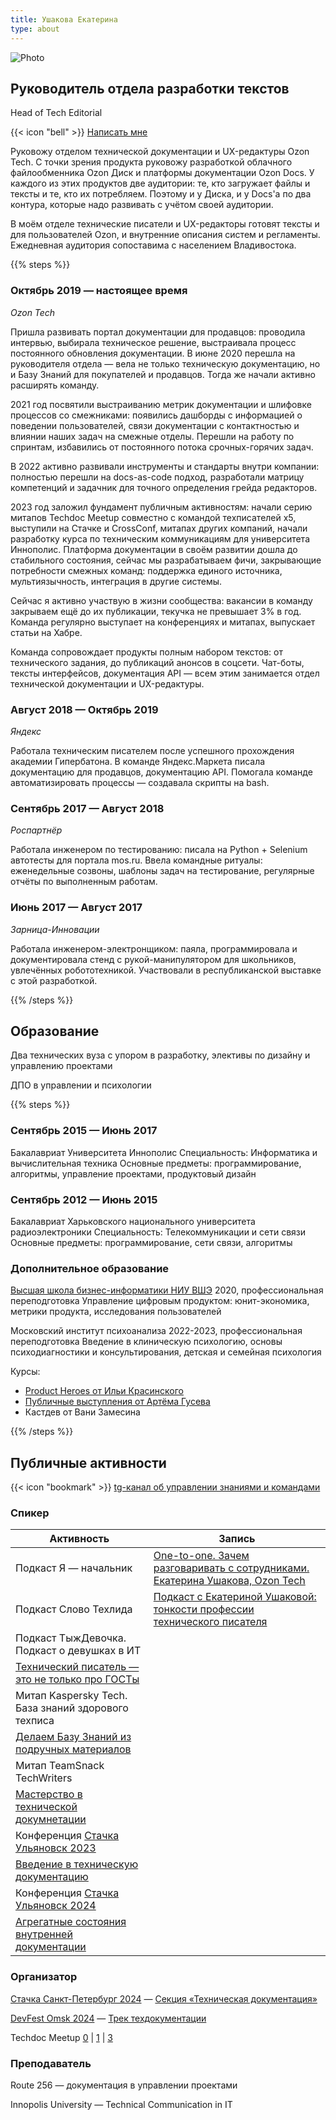 ```yaml
---
title: Ушакова Екатерина
type: about
---
```


![Photo](/img/ushkatia.png)

## Руководитель отдела разработки текстов
Head of Tech Editorial

{{< icon "bell" >}} [Написать мне](https://t.me/ushkatia)

Руковожу отделом технической документации и UX-редактуры Ozon Tech. С точки зрения продукта руковожу разработкой облачного файлообменника Ozon Диск и платформы документации Ozon Docs. У каждого из этих продуктов две аудитории: те, кто загружает файлы и тексты и те, кто их потребляем. Поэтому и у Диска, и у Docs'a по два контура, которые надо развивать с учётом своей аудитории. 

В моём отделе технические писатели и UX-редакторы готовят тексты и для пользователей Ozon, и внутренние описания систем и регламенты. Ежедневная аудитория сопоставима с населением Владивостока.


{{% steps %}}

### Октябрь 2019 — настоящее время
*Ozon Tech*

Пришла развивать портал документации для продавцов: проводила интервью, выбирала техническое решение, выстраивала процесс постоянного обновления документации.
В июне 2020 перешла на руководителя отдела — вела не только техническую документацию, но и Базу Знаний для покупателей и продавцов. Тогда же начали активно расширять команду.

2021 год посвятили выстраиванию метрик документации и шлифовке процессов со смежниками: появились дашборды с информацией о поведении пользователей, связи документации с контактностью и влиянии наших задач на смежные отделы. Перешли на работу по спринтам, избавились от постоянного потока срочных-горячих задач.

В 2022 активно развивали инструменты и стандарты внутри компании: полностью перешли на docs-as-code подход, разработали матрицу компетенций и задачник для точного определения грейда редакторов. 

2023 год заложил фундамент публичным активностям: начали серию митапов Techdoc Meetup совместно с командой техписателей х5, выступили на Стачке и CrossConf, митапах других компаний, начали разработку курса по техническим коммуникациям для университета Иннополис. Платформа документации в своём развитии дошла до стабильного состояния, сейчас мы разрабатываем фичи, закрывающие потребности смежных команд: поддержка единого источника, мультиязычность, интеграция в другие системы.

Сейчас я активно участвую в жизни сообщества: вакансии в команду закрываем ещё до их публикации, текучка не превышает 3% в год. Команда регулярно выступает на конференциях и митапах, выпускает статьи на Хабре. 

Команда сопровождает продукты полным набором текстов: от технического задания, до публикаций анонсов в соцсети. Чат-боты, тексты интерфейсов, документация API  — всем этим занимается отдел технической документации и UX-редактуры. 

### Август 2018 — Октябрь 2019
*Яндекс*

Работала техническим писателем после успешного прохождения академии Гипербатона. В команде Яндекс.Маркета писала документацию для продавцов, документацию API. Помогала команде автоматизировать процессы — создавала скрипты на bash.

### Сентябрь 2017 — Август 2018
*Роспартнёр*

Работала инженером по тестированию: писала на Python + Selenium автотесты для портала mos.ru. Ввела командные ритуалы: еженедельные созвоны, шаблоны задач на тестирование, регулярные отчёты по выполненным работам.

### Июнь 2017 — Август 2017
*Зарница-Инновации*

Работала инженером-электронщиком: паяла, программировала и документировала стенд с рукой-манипулятором для школьников, увлечённых робототехникой. Участвовали в республиканской выставке с этой разработкой. 

{{% /steps %}}

## Образование

Два технических вуза с упором в разработку, элективы по дизайну и управлению проектами

ДПО в управлении и психологии

{{% steps %}}

### Сентябрь 2015 — Июнь 2017
Бакалавриат Университета Иннополис
Специальность: Информатика и вычислительная техника
Основные предметы: программирование, алгоритмы, управление проектами, продуктовый дизайн

### Сентябрь 2012 — Июнь 2015
Бакалавриат Харьковского национального университета радиоэлектроники
Специальность: Телекоммуникации и сети связи
Основные предметы: программирование, сети связи, алгоритмы

### Дополнительное образование

[Высшая школа бизнес-информатики НИУ ВШЭ](https://digitalpm.hsbi.ru/)
2020, профессиональная переподготовка
Управление цифровым продуктом: юнит-экономика, метрики продукта, исследования пользователей

Московский институт психоанализа
2022-2023, профессиональная переподготовка
Введение в клиническую психологию, основы психодиагностики и консультирования, детская и семейная психология

Курсы:
- [Product Heroes от Ильи Красинского](https://heroes.camp/)
- [Публичные выступления от Артёма Гусева](https://glagol.me/)
- Кастдев от Вани Замесина

{{% /steps %}}

## Публичные активности

{{< icon "bookmark" >}} [tg-канал об управлении знаниями и командами](https://t.me/+4s0vAcmepQZmYjdi)

### Спикер

|  Активность  | Запись  |
|--------------|---------|
|  Подкаст Я — начальник | [One-to-one. Зачем разговаривать с сотрудниками. Екатерина Ушакова, Ozon Tech](https://vk.com/video-115026656_456239351)   |
| Подкаст Слово Техлида | [Подкаст с Екатериной Ушаковой: тонкости профессии технического писателя](https://vk.com/video-224033402_456239019) |
| Подкаст ТыжДевочка. Подкаст о девушках в ИТ |
    [Технический писатель — это не только про ГОСТы](https://music.yandex.ru/album/17574609/track/105036662) |
| Митап Kaspersky Tech. База знаний здорового техписа | 
    [Делаем Базу Знаний из подручных материалов](https://www.youtube.com/live/uWU0oPimbDQ?si=LCto4g9skh4tb19L&t=3160) |
| Митап TeamSnack TechWriters |
    [Мастерство в технической докумнетации](https://www.youtube.com/live/KZ1g1EPuixw?si=hmwfb9bsh3NlLs9t&t=5288) |
| Конференция [Стачка Ульяновск 2023](https://2023.nastachku.ru/) |
    [Введение в техническую документацию](https://www.youtube.com/watch?v=K2EkkCMBbxU) |
| Конференция [Стачка Ульяновск 2024](https://ul24.nastachku.ru/) |
    [Агрегатные состояния внутренней документации](https://www.youtube.com/watch?v=Tc6_wuJFFdI) |
    

### Организатор

[Стачка Санкт-Петербург 2024](https://spb24.nastachku.ru/) — [Cекция «Техническая документация»](https://spb24.nastachku.ru/doklady?features_hash=13-393)

[DevFest Omsk 2024](https://www.devfestomsk.ru/) — [Трек техдокументации](https://vk.com/video/@devfestomsk?list=f9acfc58d5cb2db4fa&preview=&screen=&webcast=&z=video-215824498_456239083)

Techdoc Meetup [0](https://www.youtube.com/live/EZY9MSeHkfk?feature=share) | [1](https://www.youtube.com/live/xqev76iddio?si=E0Cgbbi6eOcjmM-2) | [3](https://www.youtube.com/live/t2MYG7ewcbA?si=9ez9ByS-RRLvk-Mg)

### Преподаватель

Route 256 — документация в управлении проектами

Innopolis University — Technical Communication in IT